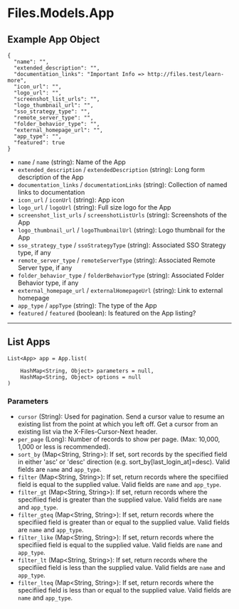 # Files.Models.App

## Example App Object

```
{
  "name": "",
  "extended_description": "",
  "documentation_links": "Important Info => http://files.test/learn-more",
  "icon_url": "",
  "logo_url": "",
  "screenshot_list_urls": "",
  "logo_thumbnail_url": "",
  "sso_strategy_type": "",
  "remote_server_type": "",
  "folder_behavior_type": "",
  "external_homepage_url": "",
  "app_type": "",
  "featured": true
}
```

* `name` / `name`  (string): Name of the App
* `extended_description` / `extendedDescription`  (string): Long form description of the App
* `documentation_links` / `documentationLinks`  (string): Collection of named links to documentation
* `icon_url` / `iconUrl`  (string): App icon
* `logo_url` / `logoUrl`  (string): Full size logo for the App
* `screenshot_list_urls` / `screenshotListUrls`  (string): Screenshots of the App
* `logo_thumbnail_url` / `logoThumbnailUrl`  (string): Logo thumbnail for the App
* `sso_strategy_type` / `ssoStrategyType`  (string): Associated SSO Strategy type, if any
* `remote_server_type` / `remoteServerType`  (string): Associated Remote Server type, if any
* `folder_behavior_type` / `folderBehaviorType`  (string): Associated Folder Behavior type, if any
* `external_homepage_url` / `externalHomepageUrl`  (string): Link to external homepage
* `app_type` / `appType`  (string): The type of the App
* `featured` / `featured`  (boolean): Is featured on the App listing?


---

## List Apps

```
List<App> app = App.list(
    
    HashMap<String, Object> parameters = null,
    HashMap<String, Object> options = null
)
```

### Parameters

* `cursor` (String): Used for pagination.  Send a cursor value to resume an existing list from the point at which you left off.  Get a cursor from an existing list via the X-Files-Cursor-Next header.
* `per_page` (Long): Number of records to show per page.  (Max: 10,000, 1,000 or less is recommended).
* `sort_by` (Map<String, String>): If set, sort records by the specified field in either 'asc' or 'desc' direction (e.g. sort_by[last_login_at]=desc). Valid fields are `name` and `app_type`.
* `filter` (Map<String, String>): If set, return records where the specifiied field is equal to the supplied value. Valid fields are `name` and `app_type`.
* `filter_gt` (Map<String, String>): If set, return records where the specifiied field is greater than the supplied value. Valid fields are `name` and `app_type`.
* `filter_gteq` (Map<String, String>): If set, return records where the specifiied field is greater than or equal to the supplied value. Valid fields are `name` and `app_type`.
* `filter_like` (Map<String, String>): If set, return records where the specifiied field is equal to the supplied value. Valid fields are `name` and `app_type`.
* `filter_lt` (Map<String, String>): If set, return records where the specifiied field is less than the supplied value. Valid fields are `name` and `app_type`.
* `filter_lteq` (Map<String, String>): If set, return records where the specifiied field is less than or equal to the supplied value. Valid fields are `name` and `app_type`.
